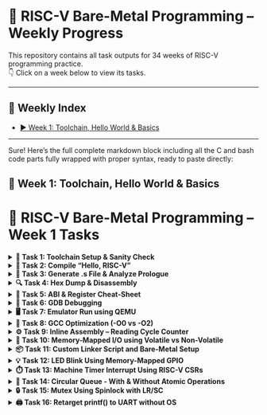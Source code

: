 # 📘 RISC-V Bare-Metal Programming – Weekly Progress

This repository contains all task outputs for 34 weeks of RISC-V programming practice.  
👇 Click on a week below to view its tasks.

---

## 📅 Weekly Index

- [▶️ Week 1: Toolchain, Hello World & Basics](#week-1)
<!-- Add more weeks later like this:
- [▶️ Week 2: Assembly Loops and Stack](#week-2)
- [▶️ Week 3: Interrupts & GPIO](#week-3)
-->

---

Sure! Here’s the full complete markdown block including all the C and bash code parts fully wrapped with proper syntax, ready to paste directly:

## 🧠 Week 1: Toolchain, Hello World & Basics

# 📘 RISC-V Bare-Metal Programming – Week 1 Tasks

<details>
<summary><strong>🔧 Task 1: Toolchain Setup & Sanity Check</strong></summary>

**Steps Performed:**

- Extracted the toolchain using:
  ```bash
  tar -xzf riscv-toolchain-rv32imac-x86_64-ubuntu.tar.gz

    Added following to ~/.bashrc:

export PATH=$HOME/riscv/bin:$PATH

Verified installation:

    riscv32-unknown-elf-gcc --version
    riscv32-unknown-elf-gdb --version
    riscv32-unknown-elf-objdump --version
![Screenshot from 2025-06-08 12-09-36](https://github.com/user-attachments/assets/5036ddaa-d933-48cf-9892-0145ad21bedb)
</details>

<details>
<summary><strong>👋 Task 2: Compile “Hello, RISC-V”</strong></summary>

✅ Simple C code:

```c
#include <stdio.h>

int main() {
    printf("Hello, RISC-V!\n");
    return 0;
}
```
✅ Compiled with:
```bash
riscv32-unknown-elf-gcc -march=rv32imc -mabi=ilp32 -o hello.elf hello.c
```
✅ Confirmed with:
```bash
file hello.elf
```

![hello c](https://github.com/user-attachments/assets/2216f6c8-7f7a-48d2-aa4c-e80e4e411746)
![elf chk](https://github.com/user-attachments/assets/ac686476-21ee-49ab-8677-0a30158fb180)

</details> 
<details>
<summary><strong>📜 Task 3: Generate .s File & Analyze Prologue</strong></summary>

**Command Used:**
```bash
riscv32-unknown-elf-gcc -S -O0 hello.c -o hello.s
```

![cat hello s](https://github.com/user-attachments/assets/3a917c07-91df-4dca-829b-eab827b3ddc1)
 Understanding Prologue & Epilogue
🔸 Prologue (function entry):
```bash
addi    sp,sp,-16        # Reserve 16 bytes on the stack
sw      ra,12(sp)        # Save return address (ra) at offset 12
```
➡️ This sets up the stack frame and saves the return address so the function can safely return later.
🔸 Epilogue (function exit):
```bash
lw      ra,12(sp)        # Restore return address
addi    sp,sp,16         # Restore the stack pointer
ret                      # Return to the caller
```
➡️ This restores the state before the function was called and jumps back using the saved return address.
</details>

<details>
<summary><strong>🔍 Task 4: Hex Dump & Disassembly</strong></summary>

**Commands Used:**
```bash
riscv32-unknown-elf-objdump -d hello.elf > hello.dump
riscv32-unknown-elf-objcopy -O ihex hello.elf hello.hex
```
You can inspect it with:
```bash
cat hello.dump
```
![hello dump](https://github.com/user-attachments/assets/8978e143-06a4-4dc8-9555-e6a2c9691470)
Create an Intel HEX file
```bash
riscv32-unknown-elf-objcopy -O ihex hello.elf hello.hex
```
You can view it with:
```bash
cat hello.hex
```
![hello hex](https://github.com/user-attachments/assets/746e9c3d-c53d-424e-a11d-921a5a6ed692)
</details>
<details>
<summary><strong>🧾 Task 5: ABI & Register Cheat-Sheet</strong></summary>

| Register | ABI Name | Usage             |
|----------|----------|-------------------|
| x0       | zero     | Constant zero     |
| x1       | ra       | Return address    |
| x2       | sp       | Stack pointer     |
| x3       | gp       | Global pointer    |
| x4       | tp       | Thread pointer    |
| x5–x7    | t0–t2    | Temporaries       |
| x8–x9    | s0–s1    | Saved registers   |
| x10–x17  | a0–a7    | Function args/ret |
| x18–x27  | s2–s11   | Saved registers   |
| x28–x31  | t3–t6    | Temporaries       |

Calling convention:
- `a0–a7` → Function arguments and return values  
- `s0–s11` → Callee-saved (preserved across function calls)  
- `t0–t6` → Caller-saved (can be overwritten by callees)

</details>
<details>
<summary><strong>🐞 Task 6: GDB Debugging</strong></summary>

### 🔧 Tool Versions

```bash
which riscv32-unknown-elf-gdb
```
```bash
riscv32-unknown-elf-gdb --version
```
```bash
file hello.elf
```
```bash
riscv32-unknown-elf-objdump -h hello.elf
riscv32-unknown-elf-readelf -l hello.elf
```
GDB Session
```bash
riscv32-unknown-elf-gdb hello.elf
Disassemble main:

(gdb) disassemble main
(gdb) info symbol 0x10170
(gdb) x/10i 0x10162
(gdb) info symbol 0x100e2
(gdb) x/5i 0x100e2
(gdb) x/s 0x1245c
(gdb) x/1xw 0x10162
(gdb) x/1xw 0x10170
```
![Screenshot from 2025-06-08 15-19-40](https://github.com/user-attachments/assets/a8001d5a-3536-4066-aaed-815fd8d1b3f2)
![Screenshot from 2025-06-08 15-20-00](https://github.com/user-attachments/assets/8fcaa112-6916-4348-aa72-acf03afab777)
![Screenshot from 2025-06-08 15-20-15](https://github.com/user-attachments/assets/f61432c2-c178-422c-bf4c-0704142cbdbd)
![Screenshot from 2025-06-08 15-20-25](https://github.com/user-attachments/assets/35e78012-889b-47db-b65f-337eacc87050)

</details>
<details>
<summary><strong>🖥️ Task 7: Emulator Run using QEMU</strong></summary>

Step 1: Install Required Packages (if not done)

Just in case:
```bash
sudo apt update
sudo apt install build-essential device-tree-compiler libglib2.0-dev libpixman-1-dev git \
libexpat-dev libgmp-dev libmpc-dev libmpfr-dev libz-dev python3 gawk bison flex texinfo \
libtool autoconf automake
```
Step 2: Clone and Build OpenSBI
```bash
cd ~/riscv-projects/week1
git clone https://github.com/riscv-software-src/opensbi.git
cd opensbi
```
Build for 32-bit:
```bash
make PLATFORM=generic CROSS_COMPILE=riscv32-unknown-elf-
```
Check if hello.elf exists
In your terminal:
```bash
find ~/riscv-projects/ -name hello.elf
```
If this shows a path like:
```bash
/home/harshini123/riscv-projects/week1/hello.elf
```
Run QEMU like this (replace the path with yours):
```bash
qemu-system-riscv32 -nographic \
  -machine virt \
  -bios ~/riscv-projects/week1/opensbi/build/platform/generic/firmware/fw_dynamic.elf \
  -kernel ~/riscv-projects/week1/hello.elf
```
Hello c program
```c
// hello.c
volatile char *uart = (volatile char *)0x10000000;
void _start() {
    const char *str = "Hello, RISC-V!\n";
    while (*str) *uart = *str++;
    while (1);  // hang
}
```
Linker code
```ld
MEMORY
{
  ROM (rx) : ORIGIN = 0x80200000, LENGTH = 512K
  RAM (rw) : ORIGIN = 0x84000000, LENGTH = 128K
}

SECTIONS
{
  . = ORIGIN(ROM);

  .text : {
    *(.text*)
  } > ROM

  .rodata : {
    *(.rodata*)
  } > ROM

  .data : {
    *(.data*)
  } > RAM

  .bss : {
    *(.bss*)
    *(COMMON)
  } > RAM
}
```
Compile using
```bash
riscv32-unknown-elf-gcc -T linker.ld -nostartfiles -o hello.elf hello.c
```
![uart hello riscv](https://github.com/user-attachments/assets/91c298b5-c193-46dd-b9d2-d4fb8adfe84e)
</details>

<details>
<summary><strong>🚀 Task 8: GCC Optimization (-O0 vs -O2)</strong></summary>

**Commands Used:**
```bash
riscv32-unknown-elf-gcc -S -O0 hello.c -o hello_O0.s
riscv32-unknown-elf-gcc -S -O2 hello.c -o hello_O2.s
```
![hello no opt](https://github.com/user-attachments/assets/1300c154-9c3b-4cfd-a56e-4a98f7ed4c99)
![hello o2](https://github.com/user-attachments/assets/2aa7a47b-7f86-4f78-8f6a-268c57a50765)

Comparison:

    -O0 (no optimization): includes full function call overhead, redundant instructions.

    -O2 (optimized): inlines functions, removes dead code, reuses registers efficiently.

  </details>
  
  <details>
<summary><strong>⚙️ Task 9: Inline Assembly – Reading Cycle Counter</strong></summary>

**C Code with Inline Assembly:**
```c
#define UART0 0x10000000
#define uart_tx (*((volatile char *)UART0))

#include <stdint.h>

void uart_putchar(char c) {
    uart_tx = c;
}

void uart_puts(const char *s) {
    while (*s) {
        uart_putchar(*s++);
    }
}

void uart_putnum(uint32_t num) {
    char buf[10];
    int i = 0;
    if (num == 0) {
        uart_putchar('0');
        return;
    }
    while (num > 0 && i < 10) {
        buf[i++] = '0' + (num % 10);
        num /= 10;
    }
    while (i--) {
        uart_putchar(buf[i]);
    }
}

static inline uint32_t add_inline(uint32_t a, uint32_t b) {
    uint32_t result;
    asm volatile ("add %0, %1, %2" : "=r"(result) : "r"(a), "r"(b));
    return result;
}

static inline uint32_t demo_volatile(uint32_t input) {
    uint32_t output;
    asm volatile ("slli %0, %1, 1" : "=r"(output) : "r"(input));
    return output;
}

void _start() {
    uart_puts("=== Inline Assembly: No CSRs ===\n");

    uart_puts("15 + 25 = ");
    uart_putnum(add_inline(15, 25));
    uart_putchar('\n');

    uart_puts("5 << 1 = ");
    uart_putnum(demo_volatile(5));
    uart_putchar('\n');

    while (1) {}
}
```
Compile
```bash
riscv32-unknown-elf-gcc -nostdlib -march=rv32imc -mabi=ilp32 -Wl,-e,_start -o inline_assembly_nocsr.elf inline_assembly.c
```
Generate assembly file
```bash
riscv32-unknown-elf-gcc -S inline_assembly.c
```
View inline assembly in generated code
```bash
echo "=== Generated Assembly with Inline Code ==="
grep -A 5 -B 5 -E "(add|slli|mv)" inline_assembly.s
```
Complete verification
```bash
echo "=== Task 9: Inline Assembly Implementation ==="

echo -e "\n1. Source code created:"
ls -la inline_assembly.c

echo -e "\n2. Compilation:"
riscv32-unknown-elf-gcc -nostdlib -nostartfiles -nodefaultlibs -march=rv32imc -mabi=ilp32 -Wl,-e,_start -o inline_assembly.elf inline_assembly.c \                     
  && echo "✓ Compiled!" \
  || echo "❌ Compilation failed"
                                   
echo -e "\n3. Assembly generation:"                                                                                  
riscv32-unknown-elf-gcc -S inline_assembly.c && echo "✓ Assembly generated!" || echo "❌ Failed to generate assembly"
                                                       
echo -e "\n4. Inline assembly found in generated code:"
grep -A 2 -B 2 -E "add|slli|mv" inline_assembly.s | head -10
```
```bash
file inline_assembly.elf
```
![Screenshot from 2025-06-08 16-00-23](https://github.com/user-attachments/assets/3d1daa73-35f1-42e8-85d9-f74e0a180e67)
![Screenshot from 2025-06-08 16-09-57](https://github.com/user-attachments/assets/d3d1efbf-4fae-485b-882c-ad4cb85bedd9)
![Screenshot from 2025-06-08 16-10-46](https://github.com/user-attachments/assets/8d2511fe-5463-4760-bc93-4907733ed0f1)
![Screenshot from 2025-06-08 16-11-21](https://github.com/user-attachments/assets/9f916e31-c8e5-4925-baed-6aa4a9fa9890)
![Screenshot from 2025-06-08 16-11-55](https://github.com/user-attachments/assets/a1d2fed2-cf79-4068-8d84-1f2607719581)
![Screenshot from 2025-06-08 16-12-01](https://github.com/user-attachments/assets/f5a352d3-0bc8-4b9e-8d16-c13cf8ba1995)
![Screenshot from 2025-06-08 16-12-08](https://github.com/user-attachments/assets/ff463b13-cf4e-4df3-a179-a9a7559b812a)
![Screenshot from 2025-06-08 16-12-36](https://github.com/user-attachments/assets/7e1a70ed-944a-4744-b57b-1f054dc672d2)
![Screenshot from 2025-06-08 16-12-41](https://github.com/user-attachments/assets/175bfd72-1739-465f-aa85-7721bc0e8562)

</details>
<details>
<summary><strong>🔌 Task 10: Memory-Mapped I/O using Volatile vs Non-Volatile</strong></summary>

### 🧪 Objective:
Demonstrate the importance of using `volatile` for memory-mapped I/O in RISC-V bare-metal programming by comparing two versions:
- ✅ `gpio_vol.c` – with `volatile`
- ❌ `gpio_novol.c` – without `volatile`

---

### 🧠 What is `volatile`?

- Tells the compiler **not to optimize** memory accesses.
- Required for memory-mapped I/O since values can change outside the program's control (via hardware).
- Prevents removal or reordering of `*gpio = ...` operations.

---

**gpio_vol.c**
```c
#include <stdint.h>

#define UART0 0x10000000
#define GPIO_ADDR 0x10012000

#define uart_tx (*((volatile char *)UART0))
#define gpio_reg (*((volatile uint32_t *)GPIO_ADDR))

// Send a character to UART
void uart_putchar(char c) {
    uart_tx = c;
}

// Send a string to UART
void uart_puts(const char *s) {
    while (*s) {
        uart_putchar(*s++);
    }
}

// Convert number to decimal and print to UART
void uart_putnum(uint32_t num) {
    char buf[10];
    int i = 0;
    if (num == 0) {
        uart_putchar('0');
        return;
    }
    while (num > 0) {
        buf[i++] = '0' + (num % 10);
        num /= 10;
    }
    while (i--) {
        uart_putchar(buf[i]);
    }
}

// Perform GPIO operations
void gpio_task10_demo() {
    uart_puts("=== Task 10: GPIO Demo ===\n");

    // Write 0x1 to GPIO (set pin high)
    gpio_reg = 0x1;
    uart_puts("GPIO written: 0x1\n");

    // Read back and toggle
    uint32_t current = gpio_reg;
    gpio_reg = ~current;
    uart_puts("GPIO toggled.\n");

    // Set bit 0
    gpio_reg |= (1 << 0);
    uart_puts("Bit 0 set.\n");

    // Clear bit 1
    gpio_reg &= ~(1 << 1);
    uart_puts("Bit 1 cleared.\n");
}

// Entry point (no main)
void _start() {
    gpio_task10_demo();

    while (1) {
        // Infinite loop (bare-metal style)
    }
}
```
gpio_novol.c
```c
#include <stdint.h>

#define UART0 0x10000000
#define GPIO_ADDR 0x10012000

#define uart_tx (*((volatile char *)UART0))
#define gpio_ptr ((uint32_t *)GPIO_ADDR)  // ❌ Not volatile on purpose

void uart_putchar(char c) {
    uart_tx = c;
}

void uart_puts(const char *s) {
    while (*s) {
        uart_putchar(*s++);
    }
}

// This function omits `volatile`, so the compiler may optimize away writes
void toggle_gpio_no_volatile(void) {
    uart_puts("Writing to GPIO without volatile...\n");

    *gpio_ptr = 0x1;  // Set high
    *gpio_ptr = 0x0;  // Set low
    *gpio_ptr = 0x1;  // Set high again — may be optimized away

    uart_puts("Done writing GPIO without volatile.\n");
}

// Bare-metal entry point
void _start() {
    toggle_gpio_no_volatile();

    while (1) {}
}
```
Compilation
```bash
riscv32-unknown-elf-gcc -nostdlib -nostartfiles -nodefaultlibs \
  -march=rv32imc -mabi=ilp32 -Wl,-e,_start -o gpio_vol.elf gpio_vol.c

riscv32-unknown-elf-gcc -nostdlib -nostartfiles -nodefaultlibs \
  -march=rv32imc -mabi=ilp32 -Wl,-e,_start -o gpio_novol.elf gpio_novol.c
```
Assembly Analysis (Optimized with -O2)
```bash
riscv32-unknown-elf-gcc -S -O2 gpio_vol.c -o gpio_vol.s
riscv32-unknown-elf-gcc -S -O2 gpio_novol.c -o gpio_novol.s
```
With volatile (gpio_vol.s) – memory operations preserved:
```bash
105:	sw	a3,0(a4)
115:	lw	a4,0(a3)
119:	sw	a4,0(a3)
128:	lw	a4,0(a3)
132:	sw	a4,0(a3)
```
Without volatile (gpio_novol.s) – some writes optimized away:
```bash
54:	sw	a3,0(a4)         # Only one memory write remains
70:	sw	ra,12(sp)        # Function prologue, not GPIO
```
✅ Memory instructions (sw, lw) are optimized out in the non-volatile version.
![Screenshot from 2025-06-08 16-48-56](https://github.com/user-attachments/assets/aac5ef57-5313-4b2e-a7f3-f31b7a022b00)
![Screenshot from 2025-06-08 16-51-16](https://github.com/user-attachments/assets/02e88936-6568-4228-94fc-0efe39fe71da)
![Screenshot from 2025-06-08 17-18-39](https://github.com/user-attachments/assets/f6e5724d-53b8-47bc-854f-0213c02928a9)
![Screenshot from 2025-06-08 17-18-51](https://github.com/user-attachments/assets/c7c89e4c-68e0-4c6f-98d0-9fac8ddeef75)

</details>

<details>
<summary><strong>📦 Task 11: Custom Linker Script and Bare-Metal Setup</strong></summary>

### 🔧 Objective:
Create and test a custom linker script for a bare-metal RISC-V RV32IMC program. Ensure correct placement of `.text`, `.data`, and `.bss` sections in memory.

---

### 🗂️ Files Used:

| File           | Purpose                                   |
|----------------|-------------------------------------------|
| `minimal.ld`   | Custom linker script                      |
| `test_linker.c`| C file with variables in `.data` and `.bss` |
| `start.S`      | Minimal `_start` assembly to call `main()`|

---

`min_link.ld` Highlights:

- Places `.text` at **0x00000000** (Flash/ROM)
- Places `.data` and `.bss` at **0x10000000** (SRAM)
- Defines `_stack_top` at top of SRAM

```ld
MEMORY {
    FLASH (rx)  : ORIGIN = 0x00000000, LENGTH = 256K
    SRAM  (rwx) : ORIGIN = 0x10000000, LENGTH = 64K
}

SECTIONS {
    .text : { *(.text.start) *(.text*) *(.rodata*) } > FLASH
    .data : { _data_start = .; *(.data*) _data_end = .; } > SRAM
    .bss  : { _bss_start = .; *(.bss*) _bss_end = .; } > SRAM
    _stack_top = ORIGIN(SRAM) + LENGTH(SRAM);
}
```
test_link.c 
```c
uint32_t counter = 0x12345678; // Goes to .data
uint32_t status_flag;          // Goes to .bss

void write_pattern(void) {
    counter = 0xCAFEBABE;
    status_flag = 0x0000DEAD;
}

void main(void) {
    write_pattern();
    while (1) {}
}
```
start.S (Minimal Entry Point):
```asm
.section .text.start
.globl _start

_start:
    la sp, _stack_top
    call main

halt:
    j halt
```
Compile with Custom Linker Script

Compile assembly and C code with custom linker script
```bash
riscv32-unknown-elf-gcc -c start.S -o start.o
riscv32-unknown-elf-gcc -c test_link.c -o test_link.o
```
Link with custom linker script
```bash
riscv32-unknown-elf-ld -T min_link.ld start.o test_link.o -o test_link.elf
```
Complete working build script
```c
#!/bin/bash

echo "=== Task 11: Linker Script Implementation ==="

# Step 1: Compile all sources
echo "1. Compiling with custom linker script..."
riscv32-unknown-elf-gcc -c start.S -o start.o
riscv32-unknown-elf-gcc -c test_link.c -o test_link.o
riscv32-unknown-elf-ld -T min_link.ld start.o test_link.o -o test_link.elf

if [ $? -ne 0 ]; then
    echo "✗ Compilation failed!"
    exit 1
else
    echo "✓ Compilation successful!"
fi

# Step 2: Verify memory layout
echo -e "\n2. Verifying memory layout:"
echo "Text section should be at 0x00000000:"
riscv32-unknown-elf-objdump -h test_link.elf | grep ".text"

echo "Data section should be at 0x10000000:"
riscv32-unknown-elf-objdump -h test_link.elf | grep -E "\.data|\.sdata"

# Step 3: Display symbol table (for verification)
echo -e "\n3. Symbol addresses:"
riscv32-unknown-elf-nm test_link.elf | head -10

echo -e "\n✓ Linker script test completed successfully!"
```
```bash
chmod +x build_link_test.sh
./build_link_test.sh
```
![Screenshot from 2025-06-08 17-36-27](https://github.com/user-attachments/assets/626150ba-c4c6-4983-aa35-247865937e9d)
![Screenshot from 2025-06-08 17-39-26](https://github.com/user-attachments/assets/bfa869cc-8648-4d08-a79e-d9f94f6407db)
![Screenshot from 2025-06-08 18-18-59](https://github.com/user-attachments/assets/e38b17cb-5e31-4f99-a7f4-922b640a2734)
![Screenshot from 2025-06-08 19-09-12](https://github.com/user-attachments/assets/7497fca6-88ce-4e75-9376-3aa57d50c4f2)
![Screenshot from 2025-06-08 19-29-39](https://github.com/user-attachments/assets/d36d37c2-572b-43c2-b515-114ad6b32ab9)

🧠 Flash Memory (0x00000000 - 0x0003FFFF)

This section of memory is meant for storing the program's code permanently. It holds things like the instructions, constant values, and the entry point of the program (like _start). Flash memory is non-volatile, which means its contents stay even when the power is off. In my linker script, I’ve allocated 256KB for it. It's mostly read-only during execution.
⚡ SRAM (0x10000000 - 0x1000FFFF)

SRAM is where the program keeps temporary data while it's running. It stores global variables, the BSS segment (uninitialized data), and also supports the heap and stack. Unlike Flash, SRAM is volatile — meaning it loses everything when power is cut. It allows both reading and writing, and it's very fast. I’ve allocated 64KB for SRAM in the linker script.
📌 Flash vs SRAM – Why They're at Different Addresses

These memory regions are placed at different base addresses for several good reasons:

    Architecture Design: Flash and SRAM often sit on separate memory buses, so their address ranges are distinct.

    Performance: Flash is great for fetching instructions, while SRAM is better for handling data read/write operations quickly.

    Power Saving: In low-power modes, Flash can be turned off while SRAM stays active to preserve temporary data.

    Security: Flash is more secure since it can be made read-only during execution, while SRAM needs to be flexible for runtime changes.
</details>

<details>
<summary><strong>💡 Task 12: LED Blink Using Memory-Mapped GPIO</strong></summary>

### 🎯 Objective
Create a bare-metal program that toggles an LED using memory-mapped I/O, controlled via GPIO register access. This exercise also uses a custom linker script and manual startup code (`_start`).

---

### 🗂️ Files Created

| File              | Description                                 |
|-------------------|---------------------------------------------|
| `task12_led_blink.c` | Blinks LED using GPIO register toggling     |
| `led_start.s`     | Assembly `_start` that sets up stack and calls `main` |
| `led_blink.ld`    | Custom linker script for code/data placement |

---

### 🧠 Memory Mapping

- `GPIO_BASE`: `0x10012000`
- Output Register: `GPIO_BASE + 0x00`
- Direction Register: `GPIO_BASE + 0x04`
- Only GPIO pin 0 is used (toggled repeatedly)

---

### 🔧 Code Overview

**task12_led_blink.c**
```c
#define GPIO_BASE 0x10012000
#define GPIO_OUT  (*(volatile uint32_t *)(GPIO_BASE + 0x00))
#define GPIO_DIR  (*(volatile uint32_t *)(GPIO_BASE + 0x04))

void delay(volatile uint32_t count) {
    while (count--) {
        __asm__ volatile ("nop");
    }
}

void main(void) {
    GPIO_DIR |= (1 << 0);       // Set GPIO pin 0 as output
    while (1) {
        GPIO_OUT ^= (1 << 0);   // Toggle pin 0
        delay(100000);
    }
}
```
led_start.s
```asm
.section .text.start
.globl _start

_start:
    lui  sp, %hi(_stack_top)
    addi sp, sp, %lo(_stack_top)
    call main

hang:
    j hang
```
led_blink.ld
```ld
ENTRY(_start)

MEMORY {
    FLASH (rx)  : ORIGIN = 0x00000000, LENGTH = 256K
    SRAM  (rwx) : ORIGIN = 0x10000000, LENGTH = 64K
}

SECTIONS {
    .text : { *(.text.start) *(.text*) *(.rodata*) } > FLASH
    .data : { _data_start = .; *(.data*) _data_end = .; } > SRAM
    .bss  : { _bss_start = .; *(.bss*) _bss_end = .; } > SRAM
    _stack_top = ORIGIN(SRAM) + LENGTH(SRAM);
}
```
Compile the LED blink program
```bash
riscv32-unknown-elf-gcc -c led_start.s -o led_start.o
riscv32-unknown-elf-gcc -c led_blink.c -o led_blink.o
```
Link with custom linker script
```bash
riscv32-unknown-elf-ld -T led_blink_link.ld led_start.o led_blink.o -o led_blink.elf
```
Complete build script
```c
#!/bin/bash
echo "=== Task 12: LED Blink Implementation ==="

Compile everything
echo "1. Compiling LED blink program..."
riscv32-unknown-elf-gcc -c led_start.s -o led_start.o
riscv32-unknown-elf-gcc -c task12_led_blink.c -o task12_led_blink.o
riscv32-unknown-elf-ld -T led_blink.ld led_start.o task12_led_blink.o -o task12_led_blink.elf

echo "✓ Compilation successful!"

Verify results
echo -e "\n2. Verifying LED blink program:"
file task12_led_blink.elf

echo -e "\n3. Checking memory layout:"
riscv32-unknown-elf-objdump -h task12_led_blink.elf | grep -E "(text|data)"

echo -e "\n4. GPIO register usage in disassembly:"
riscv32-unknown-elf-objdump -d task12_led_blink.elf | grep -A 5 -B 5 "0x10012000"

echo -e "\n✓ LED blink program ready!"

```
```bash
chmod +x build_led_blink.sh
./build_led_blink.sh
```
![Screenshot from 2025-06-08 19-52-04](https://github.com/user-attachments/assets/43e09b54-cfe2-4128-b663-d0ea1d7155de)
![Screenshot from 2025-06-08 19-54-31](https://github.com/user-attachments/assets/6cc618c4-f185-489e-99ca-546f6669a646)
![Screenshot from 2025-06-08 19-58-45](https://github.com/user-attachments/assets/207fd60d-a734-46df-80b9-f8c9b6b13431)
![Screenshot from 2025-06-08 20-05-53](https://github.com/user-attachments/assets/9526dfac-1c02-483e-aac7-6a902a9b2a5a)
![Screenshot from 2025-06-08 20-06-18](https://github.com/user-attachments/assets/14b3fd29-de5b-4994-9bfa-b927ff462be6)

LED Blink Algorithm:

    Initialization: Set GPIO pin 0 as output using direction register
    Main Loop: Infinite loop with LED toggle and delay
    Toggle Operation: XOR output register bit 0 to alternate LED state
    Timing Control: Delay function with configurable count for visible blinking

</details>
<details>
<summary><strong>⏱️ Task 13: Machine Timer Interrupt Using RISC-V CSRs</strong></summary>

📄 File Overview

| File                 | Description                                     |
|----------------------|-------------------------------------------------|
| `timer_interrupt.c`  | Sets up timer and defines C interrupt handler   |
| `start_inter.S`      | Assembly `_start` and trap redirection          |
| `link.ld`            | Custom linker script for `.text`, `.data`, etc. |

---
timer_inter.c
```c
#include <stdint.h>

#define CLINT_BASE      0x02000000
#define MTIMECMP        (*(volatile uint64_t *)(CLINT_BASE + 0x4000))
#define MTIME           (*(volatile uint64_t *)(CLINT_BASE + 0xBFF8))

#define GPIO_BASE       0x10012000
#define GPIO_OUT        (*(volatile uint32_t *)(GPIO_BASE + 0x00))
#define GPIO_DIR        (*(volatile uint32_t *)(GPIO_BASE + 0x04))

#define MIE_MTIE        (1 << 7)
#define MSTATUS_MIE     (1 << 3)

static inline void write_csr(const char *csr, uint32_t value) {
    if (csr == "mstatus") {
        __asm__ volatile("csrw mstatus, %0" :: "r"(value));
    } else if (csr == "mie") {
        __asm__ volatile("csrw mie, %0" :: "r"(value));
    }
}

void timer_init() {
    uint64_t now = MTIME;
    MTIMECMP = now + 500000;  // Schedule next timer interrupt

    write_csr("mie", MIE_MTIE);        // Enable machine timer interrupt
    write_csr("mstatus", MSTATUS_MIE); // Global interrupt enable
}

// Interrupt handler attribute
void __attribute__((interrupt)) machine_timer_handler(void) {
    // Toggle GPIO pin 0
    GPIO_OUT ^= (1 << 0);

    // Schedule next interrupt
    MTIMECMP = MTIME + 500000;
}

// Dummy main loop
void main(void) {
    GPIO_DIR |= (1 << 0); // Make GPIO pin 0 output
    timer_init();

    while (1) {
        // Wait for timer interrupt
    }
}
```
start_inter.s
```asm
.section .text.start
.global _start

_start:
    # Set up stack pointer
    lui sp, %hi(_stack_top)
    addi sp, sp, %lo(_stack_top)
    
    # Initialize trap vector
    la t0, trap_handler
    csrw mtvec, t0
    
    # Call main program
    call main
    
    # Infinite loop (shouldn't reach here)
1:  j 1b

# Simple trap handler (if needed)
trap_handler:
    # Save context
    addi sp, sp, -64
    sw ra, 0(sp)
    sw t0, 4(sp)
    sw t1, 8(sp)
    sw t2, 12(sp)
    sw a0, 16(sp)
    sw a1, 20(sp)
    
    # Call C interrupt handler
    call machine_timer_handler
    
    # Restore context
    lw ra, 0(sp)
    lw t0, 4(sp)
    lw t1, 8(sp)
    lw t2, 12(sp)
    lw a0, 16(sp)
    lw a1, 20(sp)
    addi sp, sp, 64
    
    # Return from interrupt
    mret

.size _start, . - _start
.size trap_handler, . - trap_handler
```
link_inter.ld
```ld
/*
 * Linker Script for Timer Interrupt - RV32IMC
 * Places .text at 0x00000000 (Flash/ROM)
 * Places .data at 0x10000000 (SRAM)
 */

ENTRY(_start)

MEMORY
{
    FLASH (rx)  : ORIGIN = 0x00000000, LENGTH = 256K
    SRAM  (rwx) : ORIGIN = 0x10000000, LENGTH = 64K
}

SECTIONS
{
    /* Text section in Flash at 0x00000000 */
    .text 0x00000000 : {
        *(.text.start)    /* Entry point first */
        *(.text*)         /* All other text */
        *(.rodata*)       /* Read-only data */
    } > FLASH

    /* Data section in SRAM at 0x10000000 */
    .data 0x10000000 : {
        _data_start = .;
        *(.data*)         /* Initialized data */
        _data_end = .;
    } > SRAM

    /* BSS section in SRAM */
    .bss : {
        _bss_start = .;
        *(.bss*)          /* Uninitialized data */
        _bss_end = .;
    } > SRAM

    /* Stack at end of SRAM */
    _stack_top = ORIGIN(SRAM) + LENGTH(SRAM);
}
```
Compile Timer Interrupt Program
Compile the timer interrupt program with CSR support
```bash
riscv32-unknown-elf-gcc -march=rv32imac_zicsr -c start_inter.s -o start_inter.o
riscv32-unknown-elf-gcc -march=rv32imac_zicsr -c timer_inter.c -o timer_inter.o
riscv32-unknown-elf-ld -T link_inter.ld start_inter.o timer_inter.o -o timer_inter.elf
```
complete working build script
build_timer_inter.sh
```c

#!/bin/bash
echo "=== Task 13: Timer Interrupt Implementation ==="

# Compile everything with zicsr extension
echo "1. Compiling timer interrupt program..."
riscv32-unknown-elf-gcc -march=rv32imac_zicsr -c start_inter.s -o start_inter.o
riscv32-unknown-elf-gcc -march=rv32imac_zicsr -c timer_inter.c -o timer_inter.o
riscv32-unknown-elf-ld -T link_inter.ld start_inter.o timer_inter.o -o timer_inter.elf

echo "✓ Compilation successful!"

# Verify results
echo -e "\n2. Verifying timer interrupt program:"
file timer_inter.elf

echo -e "\n3. Checking interrupt-related symbols:"
riscv32-unknown-elf-nm timer_inter.elf | grep -E "(interrupt|timer|handler)"

echo -e "\n4. CSR operations in disassembly:"
riscv32-unknown-elf-objdump -d timer_inter.elf | grep -A 3 -B 1 "csr"

echo -e "\n✓ Timer interrupt program ready!"
```
```bash
chmod +x build_timer_inter.sh
./build_timer_inter.sh
```
![Screenshot from 2025-06-08 20-22-24](https://github.com/user-attachments/assets/c5004876-0146-45da-a2b6-0272d1e3d59a)
![Screenshot from 2025-06-08 20-24-04](https://github.com/user-attachments/assets/e489ef7a-f322-427d-accf-84d5f57cc0db)
![Screenshot from 2025-06-08 20-27-28](https://github.com/user-attachments/assets/793876b8-07bc-43e5-9e17-cd910c9920c7)
![Screenshot from 2025-06-08 20-44-13](https://github.com/user-attachments/assets/87f4f47f-2f84-41a4-8fdf-a3ccad6a6bcb)
![Screenshot from 2025-06-08 20-49-55](https://github.com/user-attachments/assets/ba0d6592-2151-4323-89b0-56d1addddba3)
![Screenshot from 2025-06-08 20-50-27](https://github.com/user-attachments/assets/b52c921a-fdbe-4d12-9690-8a2e0aa5818b)
![Screenshot from 2025-06-08 20-50-45](https://github.com/user-attachments/assets/7a1da1d4-55e5-4e37-9999-625494008a6b)

</details>
<details>
<summary><strong>🔁 Task 14: Circular Queue - With & Without Atomic Operations</strong></summary>

### 🎯 Objective

Implement and compare two circular queue designs:
1. ✅ With atomic operations (`__atomic_exchange_n`)
2. ❌ Without atomic operations (single-core safe only)

---

### 📂 Files

| File                        | Description                                  |
|-----------------------------|----------------------------------------------|
| `task14_queue_atomic.c`     | Thread-safe queue using spinlocks            |
| `task14_queue_non_atomic.c` | Basic queue for single-core use              |
| `start.s`                   | Minimal startup assembly                     |
| `linker.ld`                 | Bare-metal linker script                     |

---

atomic_queue.c
```c
#include <stdint.h>
#include <stdbool.h>

#define QUEUE_SIZE 8

volatile uint32_t queue[QUEUE_SIZE];
volatile uint32_t head = 0;
volatile uint32_t tail = 0;
volatile uint32_t lock = 0;

static inline void lock_acquire(volatile uint32_t *lock) {
    while (__atomic_exchange_n(lock, 1, __ATOMIC_ACQUIRE) != 0) {}
}
static inline void lock_release(volatile uint32_t *lock) {
    __atomic_store_n(lock, 0, __ATOMIC_RELEASE);
}

bool enqueue(uint32_t value) {
    lock_acquire(&lock);
    uint32_t next_tail = (tail + 1) % QUEUE_SIZE;
    if (next_tail == head) {
        lock_release(&lock);
        return false;
    }
    queue[tail] = value;
    tail = next_tail;
    lock_release(&lock);
    return true;
}

bool dequeue(uint32_t *value) {
    lock_acquire(&lock);
    if (head == tail) {
        lock_release(&lock);
        return false;
    }
    *value = queue[head];
    head = (head + 1) % QUEUE_SIZE;
    lock_release(&lock);
    return true;
}

void test_queue(void) {
    uint32_t val;
    enqueue(10); enqueue(20); enqueue(30);
    dequeue(&val); dequeue(&val);
    enqueue(40); enqueue(50);
    while (dequeue(&val)) { (void)val; }
}

void main(void) {
    test_queue();
    while (1);
}
```

no_atomic_queue.c
```c
#include <stdint.h>
#include <stdbool.h>

#define QUEUE_SIZE 8

volatile uint32_t queue[QUEUE_SIZE];
volatile uint32_t head = 0;
volatile uint32_t tail = 0;

bool enqueue(uint32_t value) {
    uint32_t next_tail = (tail + 1) % QUEUE_SIZE;
    if (next_tail == head) return false;
    queue[tail] = value;
    tail = next_tail;
    return true;
}

bool dequeue(uint32_t *value) {
    if (head == tail) return false;
    *value = queue[head];
    head = (head + 1) % QUEUE_SIZE;
    return true;
}

void test_queue(void) {
    uint32_t val;
    enqueue(10); enqueue(20); enqueue(30);
    dequeue(&val); dequeue(&val);
    enqueue(40); enqueue(50);
    while (dequeue(&val)) { (void)val; }
}

void main(void) {
    test_queue();
    while (1);
}
```
atomic_start.s

```asm
.section .text.start
.globl _start

_start:
    lui sp, %hi(_stack_top)
    addi sp, sp, %lo(_stack_top)
    call main

hang:
    j hang
.size _start, . - _start
```
atomic_link.ld
```ld
ENTRY(_start)

MEMORY {
    FLASH (rx)  : ORIGIN = 0x00000000, LENGTH = 256K
    SRAM  (rwx) : ORIGIN = 0x10000000, LENGTH = 64K
}

SECTIONS {
    .text : { *(.text.start) *(.text*) *(.rodata*) } > FLASH
    .data : { _data_start = .; *(.data*) _data_end = .; } > SRAM
    .bss  : { _bss_start = .; *(.bss*) _bss_end = .; } > SRAM
    _stack_top = ORIGIN(SRAM) + LENGTH(SRAM);
}
```
Compile the atomic operations program with RV32IMAC
```bash
riscv32-unknown-elf-gcc -march=rv32imac -c atomic_start.s -o atomic_start.o
riscv32-unknown-elf-gcc -march=rv32imac -c atomic_queue.c -o atomic_queue.o
```
Link with custom linker script
```bash
riscv32-unknown-elf-ld -T atomic_link.ld atomic_start.o atomic_queue.o -o atomic_queue.elf
```
Also compile non-atomic version for comparison
```bash
riscv32-unknown-elf-gcc -march=rv32imc -c no_atomic_queue.c -o no_atomic_queue.o
riscv32-unknown-elf-ld -T atomic_link.ld atomic_start.o no_atomic_queue.o -o no_atomic_queue.elf
```

Complete working build script
```c

#!/bin/bash
echo "=== Task 14: Atomic Extension Demonstration ==="

# Compile with RV32IMAC (includes atomic extension)
echo "1. Compiling with atomic extension (RV32IMAC)..."
riscv32-unknown-elf-gcc -march=rv32imac -c atomic_start.s -o atomic_start.o
riscv32-unknown-elf-gcc -march=rv32imac -c atomic_queue.c -o atomic_queue.o
riscv32-unknown-elf-ld -T atomic.ld atomic_start.o atomic_queue.o -o atomic_queue.elf

echo "2. Compiling without atomic extension (RV32IMC)..."
riscv32-unknown-elf-gcc -march=rv32imc -c no_atomic_queue.c -o no_atomic_queue.o
riscv32-unknown-elf-ld -T atomic_link.ld atomic_start.o no_atomic_queue.o -o no_atomic_queue.elf

echo "✓ Compilation successful!"

# Verify results
echo -e "\n3. Verifying atomic operations program:"
file atomic_queue.elf

echo -e "\n4. Checking for atomic instructions:"
riscv32-unknown-elf-gcc -march=rv32imac -S atomic_queue.c
grep -E "(lr\.w|sc\.w|amoadd|amoswap|amoand|amoor)" atomic_queue.s

echo -e "\n5. Disassembly showing atomic instructions:"
riscv32-unknown-elf-objdump -d atomic_queue.elf | grep -A 2 -B 2 "lr\.w\|sc\.w\|amo"

echo -e "\n✓ Atomic extension demonstration ready!"
```
```bash
chmod +x build_atomic.sh
./build_atomic.sh
```
![Screenshot from 2025-06-08 21-28-41](https://github.com/user-attachments/assets/69a79eb1-3481-4a5f-950a-e7041e39e31b)
![Screenshot from 2025-06-08 21-35-40](https://github.com/user-attachments/assets/4729744d-233c-46c5-99de-4203642d50b2)
![Screenshot from 2025-06-08 21-36-41](https://github.com/user-attachments/assets/31ce243d-e92d-45aa-a211-c7d4b7673b21)
![Screenshot from 2025-06-08 22-06-47](https://github.com/user-attachments/assets/a59fe712-ed44-4520-9921-8e717cb55568)
![Screenshot from 2025-06-08 22-18-34](https://github.com/user-attachments/assets/144835b0-1f08-41b6-888a-6a99dbbae31d)
</details>
<details>
<summary><strong>🔒 Task 15: Mutex Using Spinlock with LR/SC</strong></summary>

### 🎯 Objective

Demonstrate how to implement a **mutex (mutual exclusion)** in bare-metal RISC-V using a **software spinlock** based on **load-reserved / store-conditional (`lr.w` / `sc.w`)** instructions.

The goal is to protect a shared counter from concurrent access by two simulated "threads".

---

### 🧠 Core Concepts

| Component    | Purpose                                             |
|--------------|-----------------------------------------------------|
| `lr.w`       | Load-reserved word — marks address for atomic use  |
| `sc.w`       | Store-conditional — only stores if reservation is valid |
| `sw zero`    | Releases the lock (writes 0 to lock variable)      |
| Spinlock     | Loops until lock is acquired (no preemption)       |

---

### 📁 Files Used

| File                        | Description                                  |
|-----------------------------|----------------------------------------------|
| `task15_complete_mutex.c`   | C code simulating two threads using mutex    |
| `start.s`                   | Assembly `_start` to call `main`             |
| `mutex.ld`                  | Custom linker script                         |

---

full_mutex.c
```c
#include <stdint.h>

/* =======================================
   Shared Resources
   ======================================= */
volatile int mutex_lock = 0;
volatile int shared_counter = 0;
volatile int thread1_count = 0;
volatile int thread2_count = 0;

/* =======================================
   Spinlock Acquire using LR/SC
   ======================================= */
void lock_acquire(volatile int *lock) {
    int temp;

    __asm__ volatile (
        "1:\n"
        "   lr.w    %0, (%1)\n"      // Load-reserved
        "   bnez    %0, 1b\n"        // Retry if already locked
        "   li      %0, 1\n"         // Prepare value to store
        "   sc.w    %0, %0, (%1)\n"  // Attempt store-conditional
        "   bnez    %0, 1b\n"        // Retry if SC failed
        : "=&r"(temp)
        : "r"(lock)
        : "memory"
    );
}

/* =======================================
   Spinlock Release
   ======================================= */
void lock_release(volatile int *lock) {
    __asm__ volatile (
        "sw zero, 0(%0)\n"   // Store 0 to release lock
        :
        : "r"(lock)
        : "memory"
    );
}

/* =======================================
   Critical Section (Mutex Protected)
   ======================================= */
void safe_increment(int thread_id, int iterations) {
    for (int i = 0; i < iterations; i++) {
        lock_acquire(&mutex_lock);

        // Begin critical section
        shared_counter++;
        if (thread_id == 1)
            thread1_count++;
        else
            thread2_count++;
        // End critical section

        lock_release(&mutex_lock);
    }
}

/* =======================================
   Pseudo Threads
   ======================================= */
void thread1(void) {
    safe_increment(1, 50000);
}

void thread2(void) {
    safe_increment(2, 50000);
}

/* =======================================
   Fake Delay to Simulate Overlap
   ======================================= */
void delay(volatile int count) {
    while (count--) {
        __asm__ volatile ("nop");
    }
}

/* =======================================
   Main Function
   ======================================= */
int main() {
    // Reset all shared variables
    mutex_lock = 0;
    shared_counter = 0;
    thread1_count = 0;
    thread2_count = 0;

    // Simulated concurrent thread execution
    thread1();
    delay(1000);
    thread2();

    return 0;
}
```

mutex.ld
```ld
/* Linker script for Task 15: Mutex Demo */

ENTRY(_start)

MEMORY {
    FLASH (rx)  : ORIGIN = 0x00000000, LENGTH = 256K
    SRAM  (rwx) : ORIGIN = 0x10000000, LENGTH = 64K
}

SECTIONS {
    .text : {
        *(.text.start)     /* Entry point */
        *(.text*)          /* Application code */
        *(.rodata*)        /* Read-only constants */
    } > FLASH

    .data : {
        _data_start = .;
        *(.data*)
        _data_end = .;
    } > SRAM

    .bss : {
        _bss_start = .;
        *(.bss*)
        _bss_end = .;
    } > SRAM

    _stack_top = ORIGIN(SRAM) + LENGTH(SRAM);
}
```
Compile the complete single file version
```bash
riscv32-unknown-elf-gcc -march=rv32imac -c full_mutex.c -o full_mutex.o
riscv32-unknown-elf-ld -T mutex.ld start.o full_mutex.o -o full_mutex.elf
```
Verify programs compile successfully
```bash
file full_mutex.elf
```
Check LR/SC instructions are generated
```bash
cho -e "\n=== LR/SC Instructions Found ==="
riscv32-unknown-elf-gcc -march=rv32imac -S full_mutex.c
grep -E "(lr\.w|sc\.w)" full_mutex.s
```
![Screenshot from 2025-06-08 22-49-23](https://github.com/user-attachments/assets/09db2c05-8cb8-4380-bfb3-54715583e418)
![Screenshot from 2025-06-08 22-54-11](https://github.com/user-attachments/assets/88959362-b244-475e-8b33-743b3346c498)
![Screenshot from 2025-06-08 22-57-09](https://github.com/user-attachments/assets/04a124c6-59ba-420a-9afe-e6686c0d7012)

</details>



<details>
<summary><strong>🖨️ Task 16: Retarget printf() to UART without OS</strong></summary>

### 🎯 Objective

Implement a working `printf()` in a **bare-metal RISC-V** environment by:
- Overriding the `_write()` syscall from Newlib
- Redirecting its output to a **memory-mapped UART**
- Running without any operating system

---

### 📂 Files Overview

| File         | Description                                   |
|--------------|-----------------------------------------------|
| `no_os.c`    | C source file with custom `_write()` and `main()` |
| `start.s`    | Startup assembly to initialize stack and call `main()` |
| `linker.ld`  | Linker script to define memory layout and entry point |
| `build_no_os.sh` | Script to compile and verify the full ELF |

---

### 🔧 Core Features

- ✅ Uses `UART0_BASE` at `0x10000000` (QEMU `virt` default)
- ✅ Retargets Newlib’s `printf()` through `_write()` syscall
- ✅ Sends characters byte-by-byte using `uart_putchar()`
- ✅ Includes stubbed syscalls to prevent linker errors

---

### 📄 Code Highlights

```c
#define UART0_BASE 0x10000000
#define UART0_TX (*(volatile uint8_t *)UART0_BASE)

void uart_putchar(char c) {
    UART0_TX = c;
}

ssize_t _write(int fd, const void *buf, size_t count) {
    const char *str = (const char *)buf;
    for (size_t i = 0; i < count; i++) {
        uart_putchar(str[i]);
    }
    return count;
}
int main() {
    printf("Hello, UART!\n");
    printf("Decimal: %d, Hex: 0x%x\n", 123, 123);
    return 0;
}
```
Compilation Command (from script)
```bash
riscv32-unknown-elf-gcc -march=rv32imac -mabi=ilp32 \
  -nostartfiles -T linker.ld -o no_os.elf \
  start.s no_os.c -lc -lgcc
```

 Run in QEMU (virt machine)
```bash
qemu-system-riscv32 -nographic -machine virt \
  -bios fw_jump.bin -kernel no_os.elf
```
</details>
